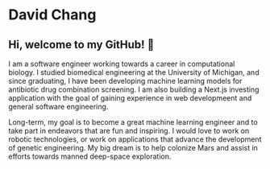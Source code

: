 # David Chang

## Hi, welcome to my GitHub! 👋

I am a software engineer working towards a career in computational biology. I studied biomedical engineering at the University of Michigan, and since graduating, I have been developing machine learning models for antibiotic drug combination screening. I am also building a Next.js investing application with the goal of gaining experience in web developmeent and general software engineering.

Long-term, my goal is to become a great machine learning engineer and to take part in endeavors that are fun and inspiring. I would love to work on robotic technologies, or work on applications that advance the development of genetic engineering. My big dream is to help colonize Mars and assist in efforts towards manned deep-space exploration.
